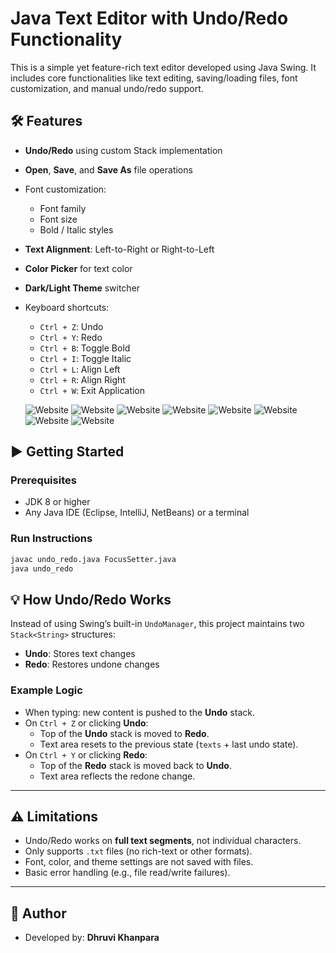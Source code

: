 # Java Text Editor with Undo/Redo Functionality

This is a simple yet feature-rich text editor developed using Java Swing. It includes core functionalities like text editing, saving/loading files, font customization, and manual undo/redo support.

## 🛠 Features

- **Undo/Redo** using custom Stack implementation
- **Open**, **Save**, and **Save As** file operations
- Font customization:
  - Font family
  - Font size
  - Bold / Italic styles
- **Text Alignment**: Left-to-Right or Right-to-Left
- **Color Picker** for text color
- **Dark/Light Theme** switcher
- Keyboard shortcuts:
  - `Ctrl + Z`: Undo
  - `Ctrl + Y`: Redo
  - `Ctrl + B`: Toggle Bold
  - `Ctrl + I`: Toggle Italic
  - `Ctrl + L`: Align Left
  - `Ctrl + R`: Align Right
  - `Ctrl + W`: Exit Application

  ![Website](assests/Editor.png)
  ![Website](assests/Dark-mode.png)
  ![Website](assests/Color-Picker.png)
  ![Website](assests/Font-Style.png)
  ![Website](assests/Left-Alignment.png)
  ![Website](assests/Save-option.png)
  ![Website](assests/File-Open-option.png)
  ![Website](assests/Open-file-View.png)

## ▶️ Getting Started

### Prerequisites

- JDK 8 or higher
- Any Java IDE (Eclipse, IntelliJ, NetBeans) or a terminal

### Run Instructions

```bash
javac undo_redo.java FocusSetter.java
java undo_redo
```

## 💡 How Undo/Redo Works

Instead of using Swing’s built-in `UndoManager`, this project maintains two `Stack<String>` structures:

- **Undo**: Stores text changes
- **Redo**: Restores undone changes

### Example Logic

- When typing: new content is pushed to the **Undo** stack.
- On `Ctrl + Z` or clicking **Undo**:
  - Top of the **Undo** stack is moved to **Redo**.
  - Text area resets to the previous state (`texts` + last undo state).
- On `Ctrl + Y` or clicking **Redo**:
  - Top of the **Redo** stack is moved back to **Undo**.
  - Text area reflects the redone change.

---

## ⚠️ Limitations

- Undo/Redo works on **full text segments**, not individual characters.
- Only supports `.txt` files (no rich-text or other formats).
- Font, color, and theme settings are not saved with files.
- Basic error handling (e.g., file read/write failures).

---

## 📌 Author

- Developed by: **Dhruvi Khanpara**
